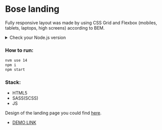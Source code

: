 # Bose landing
Fully responsive layout was made by using CSS Grid and Flexbox (mobiles, tablets, laptops, high screens) according to BEM.

<details><summary>Check your Node.js version</summary>
  <p>

  - run `node -v` in a terminal
  - it must be `14.xx.x`
  - if you have a wrong version install the `14.18.2` following this [videos](https://mate.academy/learn/css-basics/css-environment-setup#/video/1495)
  - (`MacOS` only) if you have several Node.js versions installed run `nvm alias default 14.18.2`
  - if you have Windows follow this steps:
    - Uninstall any previously install Node.js using the `Control panel`
    - Check if you have the lates `GIT` installed including `GitBash`
    - Install [NVM-windows](https://github.com/coreybutler/nvm-windows/releases) (download the latest `nvm-setup.zip`)
    - Open `GitBash` as administrator
      - right click on `GitBash` icon
      - Choose `More` -> `Run as administrator`
      - run `nvm install 14.18.2`
      - run `nvm use 14.18.2`
      - Reopen `GitBash` as a user
      - check `node -v` should be `14.18.2`
  - close the terminal
  - open the new one
  - run `node -v`
  - it should be `14.18.2`

  </p>
</details>

### How to run:
```bash
nvm use 14
npm i
npm start
```

### Stack:
 - HTML5
 - SASS(SCSS)
 - JS

Design of the landing page you could find [here](https://www.figma.com/file/OMjQNb3hg1LKMV4OwyQ3Ao/BOSE).
- [DEMO LINK](https://imaksweb.github.io/bose-landing/)
